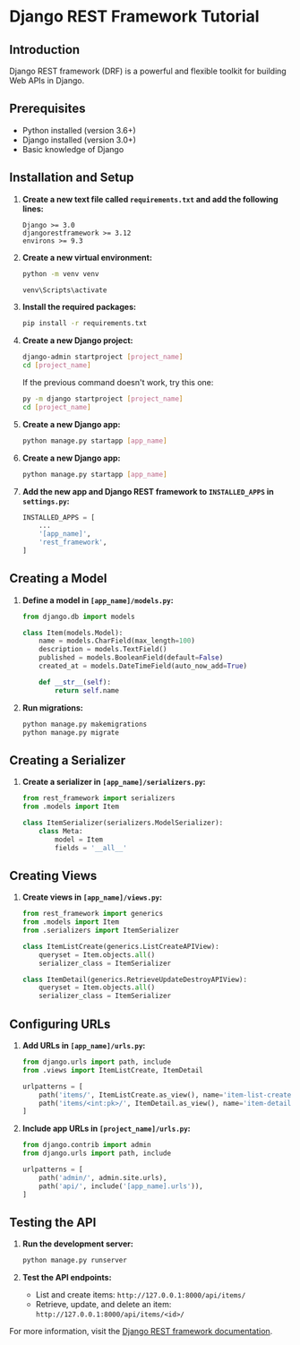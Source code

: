 # Django REST Framework Tutorial

## Introduction
Django REST framework (DRF) is a powerful and flexible toolkit for building Web APIs in Django.

## Prerequisites
- Python installed (version 3.6+)
- Django installed (version 3.0+)
- Basic knowledge of Django

## Installation and Setup

1. **Create a new text file called `requirements.txt` and add the following lines:**
    ```
    Django >= 3.0
    djangorestframework >= 3.12
    environs >= 9.3
    ```

2. **Create a new virtual environment:**
    ```bash
    python -m venv venv

    venv\Scripts\activate
    ```

3. **Install the required packages:**
    ```bash
    pip install -r requirements.txt
    ```

4. **Create a new Django project:**
    ```bash
    django-admin startproject [project_name]
    cd [project_name]
    ```

    If the previous command doesn't work, try this one:
    ```bash
    py -m django startproject [project_name]
    cd [project_name]
    ```

5.  **Create a new Django app:**
    ```bash
    python manage.py startapp [app_name]
    ```

6. **Create a new Django app:**
    ```bash
    python manage.py startapp [app_name]
    ```

7. **Add the new app and Django REST framework to `INSTALLED_APPS` in `settings.py`:**
    ```python
    INSTALLED_APPS = [
        ...
        '[app_name]',
        'rest_framework',
    ]
    ```

## Creating a Model

1. **Define a model in `[app_name]/models.py`:**
    ```python
    from django.db import models

    class Item(models.Model):
        name = models.CharField(max_length=100)
        description = models.TextField()
        published = models.BooleanField(default=False)
        created_at = models.DateTimeField(auto_now_add=True)

        def __str__(self):
            return self.name
    ```

2. **Run migrations:**
    ```bash
    python manage.py makemigrations
    python manage.py migrate
    ```

## Creating a Serializer

1. **Create a serializer in `[app_name]/serializers.py`:**
    ```python
    from rest_framework import serializers
    from .models import Item

    class ItemSerializer(serializers.ModelSerializer):
        class Meta:
            model = Item
            fields = '__all__'
    ```

## Creating Views

1. **Create views in `[app_name]/views.py`:**
    ```python
    from rest_framework import generics
    from .models import Item
    from .serializers import ItemSerializer

    class ItemListCreate(generics.ListCreateAPIView):
        queryset = Item.objects.all()
        serializer_class = ItemSerializer

    class ItemDetail(generics.RetrieveUpdateDestroyAPIView):
        queryset = Item.objects.all()
        serializer_class = ItemSerializer
    ```

## Configuring URLs

1. **Add URLs in `[app_name]/urls.py`:**
    ```python
    from django.urls import path, include
    from .views import ItemListCreate, ItemDetail

    urlpatterns = [
        path('items/', ItemListCreate.as_view(), name='item-list-create'),
        path('items/<int:pk>/', ItemDetail.as_view(), name='item-detail'),
    ]
    ```

2. **Include app URLs in `[project_name]/urls.py`:**
    ```python
    from django.contrib import admin
    from django.urls import path, include

    urlpatterns = [
        path('admin/', admin.site.urls),
        path('api/', include('[app_name].urls')),
    ]
    ```

## Testing the API

1. **Run the development server:**
    ```bash
    python manage.py runserver
    ```

2. **Test the API endpoints:**
    - List and create items: `http://127.0.0.1:8000/api/items/`
    - Retrieve, update, and delete an item: `http://127.0.0.1:8000/api/items/<id>/`

For more information, visit the [Django REST framework documentation](https://www.django-rest-framework.org/).